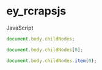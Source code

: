 # ey_rcrapsjs
JavaScript
```javascript
document.body.childNodes;
```
```javascript
document.body.childNodes[0];
```
```javascript
document.body.childNodes.item(0);
```

